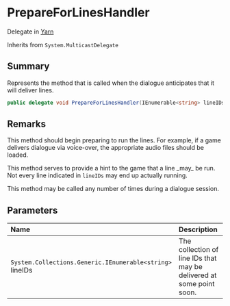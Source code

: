 # PrepareForLinesHandler

Delegate in [Yarn](/docs/api/csharp/yarn.md)

Inherits from `System.MulticastDelegate`

## Summary


Represents the method that is called when the dialogue anticipates that
it will deliver lines.


```csharp
public delegate void PrepareForLinesHandler(IEnumerable<string> lineIDs);
```

## Remarks

<p>
This method should begin preparing to run the lines. For example, if a
game delivers dialogue via voice-over, the appropriate audio files
should be loaded.
</p> <p>
This method serves to provide a hint to the game that a line _may_ be
run. Not every line indicated in <code>lineIDs</code> may end up
actually running.
</p> <p>
This method may be called any number of times during a dialogue session.
</p>

## Parameters

|Name|Description|
|:---|:---|
|`System.Collections.Generic.IEnumerable<string>` lineIDs|The collection of line IDs that may be delivered at some point soon.|

